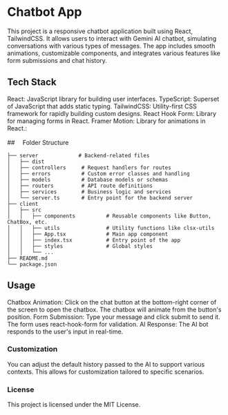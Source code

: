 # Chatbot App

This project is a responsive chatbot application built using React, TailwindCSS. It allows users to interact with Gemini AI chatbot, simulating conversations with various types of messages. The app includes smooth animations, customizable components, and integrates various features like form submissions and chat history.

## Tech Stack

React: JavaScript library for building user interfaces.
TypeScript: Superset of JavaScript that adds static typing.
TailwindCSS: Utility-first CSS framework for rapidly building custom designs.
React Hook Form: Library for managing forms in React.
Framer Motion: Library for animations in React.:

##　 Folder Structure

```
├── server             # Backend-related files
│   ├── dist
│   ├── controllers     # Request handlers for routes
│   ├── errors          # Custom error classes and handling
│   ├── models          # Database models or schemas
│   ├── routers         # API route definitions
│   ├── services        # Business logic and services
│   └── server.ts       # Entry point for the backend server
├── client
│   ├── src
│   │   ├── components          # Reusable components like Button, ChatBox, etc.
│   │   ├── utils               # Utility functions like clsx-utils
│   │   ├── App.tsx             # Main app component
│   │   ├── index.tsx           # Entry point of the app
│   │   ├── styles              # Global styles
│   │   └── ...
├── README.md
└── package.json
```

## Usage

Chatbox Animation: Click on the chat button at the bottom-right corner of the screen to open the chatbox. The chatbox will animate from the button's position.
Form Submission: Type your message and click submit to send it. The form uses react-hook-form for validation.
AI Response: The AI bot responds to the user's input in real-time.

### Customization

You can adjust the default history passed to the AI to support various contexts. This allows for customization tailored to specific scenarios.

### License

This project is licensed under the MIT License.
